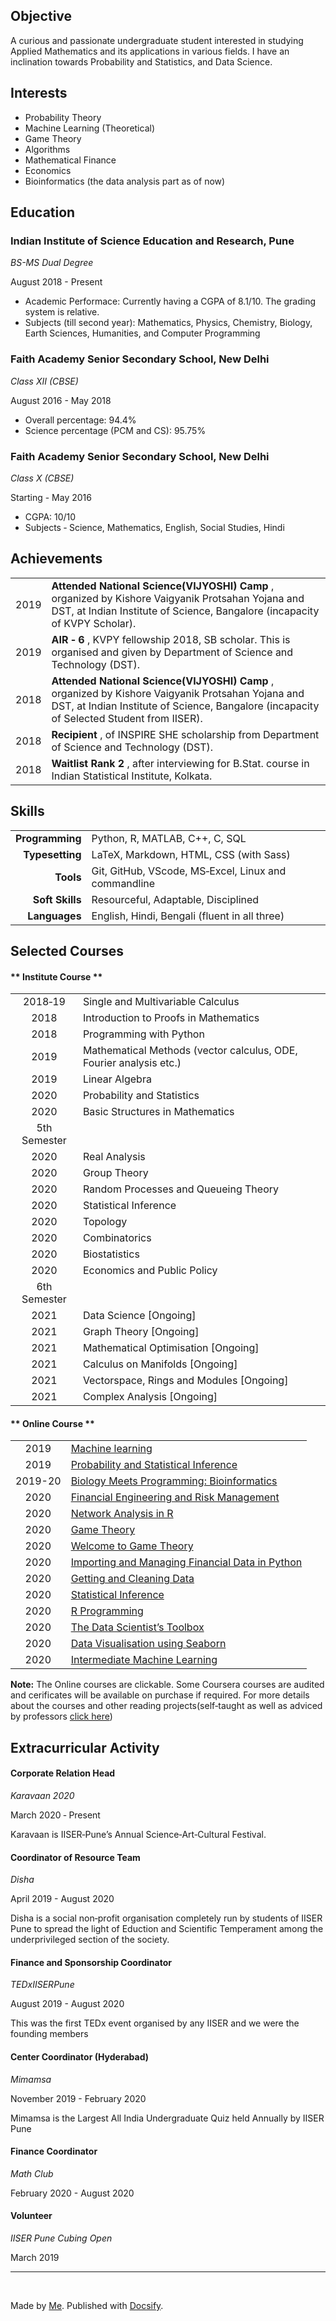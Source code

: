 <link rel="stylesheet" type="text/css" media="all" href="style.css" />
<!-- <link rel="stylesheet" type="text/css" media="all" href="vue.css" /> -->
<!-- <link rel="stylesheet" type="text/css" media="all" href="/home/goirik/.config/Typora/themes/next.css" /> -->

## Objective

A curious and passionate undergraduate student interested in studying Applied Mathematics and its applications in various fields. I have an inclination towards Probability and Statistics, and Data Science.

## Interests

* Probability Theory
* Machine Learning (Theoretical)
* Game Theory
* Algorithms
* Mathematical Finance
* Economics
* Bioinformatics (the data analysis part as of now)


## Education

### Indian Institute of Science Education and Research, Pune

<div class="acad">

*BS-MS Dual Degree*

<div class="subhead">August 2018 - Present</div>

* Academic Performace: Currently having a CGPA of 8.1/10. The grading system is relative.
* Subjects (till second year): Mathematics, Physics, Chemistry, Biology, Earth Sciences, Humanities, and Computer Programming

</div>

### Faith Academy Senior Secondary School, New Delhi

<div class="acad">

*Class XII (CBSE)*

<div class="subhead">August 2016 - May 2018</div>

* Overall percentage: 94.4%
* Science percentage (PCM and CS): 95.75%

</div>

### Faith Academy Senior Secondary School, New Delhi

<div class="acad">

*Class X (CBSE)*

<div class="subhead">Starting - May 2016</div>

* CGPA: 10/10
* Subjects ‐ Science, Mathematics, English, Social Studies, Hindi

</div>

## Achievements

|  |  |
|:---:| ---- |
| 2019 | **Attended National Science(VIJYOSHI) Camp** , organized by Kishore Vaigyanik Protsahan Yojana and DST, at Indian Institute of Science, Bangalore (incapacity of KVPY Scholar). |
| 2019 | **AIR ‐ 6** , KVPY fellowship 2018, SB scholar. This is organised and given by Department of Science and Technology (DST). |
| 2018 | **Attended National Science(VIJYOSHI) Camp** , organized by Kishore Vaigyanik Protsahan Yojana and DST, at Indian Institute of Science, Bangalore (incapacity of Selected Student from IISER). |
| 2018 | **Recipient** , of INSPIRE SHE scholarship from Department of Science and Technology (DST). |
| 2018 | **Waitlist Rank 2** , after interviewing for B.Stat. course in Indian Statistical Institute, Kolkata. |

## Skills
|  |  |
| ----: | ----- |
| **Programming** | Python, R, MATLAB, C++, C, SQL |
| **Typesetting** | LaTeX, Markdown, HTML, CSS (with Sass) |
| **Tools** | Git, GitHub, VScode, MS‐Excel, Linux and commandline |
| **Soft Skills** | Resourceful, Adaptable, Disciplined |
| **Languages** | English, Hindi, Bengali (fluent in all three) |


## Selected Courses

<!-- tabs:start -->

#### ** Institute Course **

|   |   |
| :---: | --- |
|2018‐19| Single and Multivariable Calculus |
| 2018 | Introduction to Proofs in Mathematics |
| 2018 | Programming with Python |
| 2019 | Mathematical Methods (vector calculus, ODE, Fourier analysis etc.)
| 2019 | Linear Algebra |
| 2020 | Probability and Statistics |
| 2020 | Basic Structures in Mathematics |
| 5th Semester | |
| 2020 | Real Analysis |
| 2020 | Group Theory |
| 2020 | Random Processes and Queueing Theory |
| 2020 | Statistical Inference |
| 2020 | Topology |
| 2020 | Combinatorics |
| 2020 | Biostatistics |
| 2020 | Economics and Public Policy |
| 6th Semester | |
| 2021 | Data Science [Ongoing] |
| 2021 | Graph Theory [Ongoing] |
| 2021 | Mathematical Optimisation [Ongoing] |
| 2021 | Calculus on Manifolds [Ongoing] |
| 2021 | Vectorspace, Rings and Modules [Ongoing] |
| 2021 | Complex Analysis [Ongoing] |

#### ** Online Course **

|   |   |
| :---: | --- |
| 2019 | [Machine learning](https://www.coursera.org/learn/machine-learning?=##about) |
| 2019 | [Probability and Statistical Inference](https://drive.google.com/file/d/1tDPzOO5M_yVtiVTquydm8pza8y8Fojym/view?usp=sharing) |
| 2019-20 | [Biology Meets Programming: Bioinformatics](https://drive.google.com/file/d/12sZleKZkUQdEhxw00zEoEVNoOpOp0-eb/view?usp=sharing) |
| 2020 | [Financial Engineering and Risk Management](https://www.coursera.org/learn/financial-engineering-1?##syllabus) |
| 2020 | [Network Analysis in R](https://drive.google.com/file/d/131jIkas9vXT7Kf6l1onDspTrfwNqlrwx/view?usp=sharing) |
| 2020 | [Game Theory](https://www.coursera.org/learn/game-theory-1##syllabus) |
| 2020 | [Welcome to Game Theory](https://drive.google.com/file/d/1cPIt3mPNCNARPLQkNtctQy4J4wJZ4ZLl/view?usp=sharing) |
| 2020 | [Importing and Managing Financial Data in Python](https://drive.google.com/file/d/1Tl-ZRVl6We6wuMSkPkL9aAfunPmOXzr2/view?usp=sharing) |
| 2020 | [Getting and Cleaning Data](https://drive.google.com/file/d/144pk8aD3q6UxPJbsTaMts0KGR5ECRlMC/view?usp=sharing) |
| 2020 | [Statistical Inference](https://drive.google.com/file/d/1H4bD3Xe3-YKWM4UiRAZhjRWAEEEU1-lN/view?usp=sharing) |
| 2020 | [R Programming](https://drive.google.com/file/d/1Tl-ZRVl6We6wuMSkPkL9aAfunPmOXzr2/view?usp=sharing) |
| 2020 | [The Data Scientist’s Toolbox](https://drive.google.com/file/d/1OshmrvNhmf3zEFDYO3dfRv5AYnnaG0Lx/view) |
| 2020 | [Data Visualisation using Seaborn](https://drive.google.com/file/d/1gfBSR_nHsQfiPN5YylrrrMl3PVGUY1kC/view?usp=sharing) |
| 2020 | [Intermediate Machine Learning](https://drive.google.com/file/d/1qbUh41o8fmtcZbnCE9orghueXtcviSg0/view?usp=sharing) |



<!-- tabs:end -->

**Note:** The Online courses are clickable. Some Coursera courses are audited and cerificates will be available on purchase if required. For more details about the courses and other reading projects(self‐taught as well as adviced by professors [click here](https://docs.google.com/document/d/11GRmxu2vi_OCHP5HEi0KaSehy0bd9I8Sb7WE8JYXVFM/edit))

## Extracurricular Activity

<div class="extra">

#### Corporate Relation Head

*Karavaan 2020*
<div class="subhead">March 2020 ‐ Present</div>

Karavaan is IISER‐Pune’s Annual Science‐Art‐Cultural Festival.

</div>

<div class="extra">

#### Coordinator of Resource Team

*Disha*
<div class="subhead">April 2019 - August 2020</div>

Disha is a social non‐profit organisation completely run by students of IISER Pune to spread the light of Eduction and Scientific Temperament among the underprivileged section of the society.

</div>

<div class="extra">

#### Finance and Sponsorship Coordinator

*TEDxIISERPune*
<div class="subhead">August 2019 - August 2020</div>

This was the first TEDx event organised by any IISER and we were the founding members

</div>

<div class="extra">

#### Center Coordinator (Hyderabad)

*Mimamsa*
<div class="subhead">November 2019 - February 2020</div>

Mimamsa is the Largest All India Undergraduate Quiz held Annually by IISER Pune

</div>

<div class="extra">

#### Finance Coordinator

*Math Club*
<div class="subhead">February 2020 - August 2020</div>

</div>

<div class="extra">

#### Volunteer

*IISER Pune Cubing Open*
<div class="subhead">March 2019</div>

---

<br>

Made by [Me](https://github.com/blaze1522/). Published with [Docsify](https://docsify.js.org/#/).

</div>